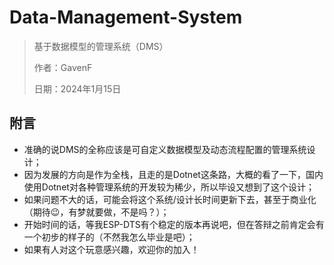 # Data-Management-System

> 基于数据模型的管理系统（DMS）
>
> 作者：GavenF
>
> 日期：2024年1月15日

## 附言

- 准确的说DMS的全称应该是可自定义数据模型及动态流程配置的管理系统设计；
- 因为发展的方向是作为全栈，且走的是Dotnet这条路，大概的看了一下，国内使用Dotnet对各种管理系统的开发较为稀少，所以毕设又想到了这个设计；
- 如果问题不大的话，可能会将这个系统/设计长时间更新下去，甚至于商业化（期待😉，有梦就要做，不是吗？）；
- 开始时间的话，等我ESP-DTS有个稳定的版本再说吧，但在答辩之前肯定会有一个初步的样子的（不然我怎么毕业是吧）；
- 如果有人对这个玩意感兴趣，欢迎你的加入！

